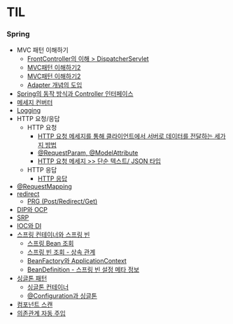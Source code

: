 # TIL

### Spring ###   

* MVC 패턴 이해하기
  * [FrontController의 이해 > DispatcherServlet](https://github.com/MJeong00/TIL/blob/main/MVC%ED%8C%A8%ED%84%B4%20%EC%9D%B4%ED%95%B4%ED%95%98%EA%B8%B0.md)
  * [MVC패턴 이해하기2](https://github.com/MJeong00/TIL/blob/main/MVC%ED%8C%A8%ED%84%B4%20%EC%9D%B4%ED%95%B4%ED%95%98%EA%B8%B02.md)
  * [MVC패턴 이해하기2](https://github.com/MJeong00/TIL/blob/main/MVC%ED%8C%A8%ED%84%B4%20%EC%9D%B4%ED%95%B4%ED%95%98%EA%B8%B03.md)
  * [Adapter 개념의 도입](https://github.com/MJeong00/TIL/blob/main/MVC%ED%8C%A8%ED%84%B4%20%EC%9D%B4%ED%95%B4%ED%95%98%EA%B8%B04.md)
* [Spring의 동작 방식과 Controller 인터페이스](https://github.com/MJeong00/TIL/blob/main/Spring%EC%9D%98%20%EA%B5%AC%EC%A1%B0.md)
* [메세지 컨버터](https://github.com/MJeong00/TIL/blob/main/HTTP%20%EB%A9%94%EC%84%B8%EC%A7%80%20%EC%BB%A8%EB%B2%84%ED%84%B0.md)
* [Logging](https://github.com/MJeong00/TIL/blob/main/Logging.md)
* HTTP 요청/응답
  * HTTP 요청
    * [HTTP 요청 메세지를 통해 클라이언트에서 서버로 데이터를 전달하는 세가지 방법](https://github.com/MJeong00/TIL/blob/main/HTTP%20%EC%9A%94%EC%B2%AD.md)
    * [@RequestParam, @ModelAttribute](https://github.com/MJeong00/TIL/blob/main/HTTP%20%EC%9A%94%EC%B2%AD%20%ED%8C%8C%EB%9D%BC%EB%AF%B8%ED%84%B0.md)
    * [HTTP 요청 메세지 >> 단순 텍스트/ JSON 타입](https://github.com/MJeong00/TIL/blob/main/HTTP%20%EC%9A%94%EC%B2%AD%20%EB%A9%94%EC%84%B8%EC%A7%80.md)
  * HTTP 응답
    * [HTTP 응답](https://github.com/MJeong00/TIL/blob/main/HTTP%20%EC%9D%91%EB%8B%B5.md)
* [@RequestMapping](https://github.com/MJeong00/TIL/blob/main/%40RequestMapping.md)
* [redirect](https://github.com/MJeong00/TIL/blob/main/redirect.md)
  * [PRG (Post/Redirect/Get)](https://github.com/MJeong00/TIL/blob/main/PRG%20%ED%8C%A8%ED%84%B4.md)
* [DIP와 OCP](https://github.com/MJeong00/TIL/blob/main/DIP%EC%99%80%20OCP.md)
* [SRP](https://github.com/MJeong00/TIL/blob/main/SRP.md)
* [IOC와 DI](https://github.com/MJeong00/TIL/blob/main/IOC%EC%99%80%20DI.md)
* [스프링 컨테이너와 스프링 빈](https://github.com/MJeong00/TIL/blob/main/%EC%8A%A4%ED%94%84%EB%A7%81%20%EC%BB%A8%ED%85%8C%EC%9D%B4%EB%84%88%EC%99%80%20%EC%8A%A4%ED%94%84%EB%A7%81%20%EB%B9%88.md)
  * [스프링 Bean 조회](https://github.com/MJeong00/TIL/blob/main/%EC%8A%A4%ED%94%84%EB%A7%81%20Bean%20%EC%A1%B0%ED%9A%8C.md)
  * [스프링 빈 조회 - 상속 관계](https://github.com/MJeong00/TIL/blob/main/%EC%8A%A4%ED%94%84%EB%A7%81%20%EB%B9%88%20%EC%A1%B0%ED%9A%8C%20-%20%EC%83%81%EC%86%8D%20%EA%B4%80%EA%B3%84.md)
  * [BeanFactory와 ApplicationContext](https://github.com/MJeong00/TIL/blob/main/BeanFactory%EC%99%80%20ApplicationContext.md)
  * [BeanDefinition - 스프링 빈 설정 메타 정보](https://github.com/MJeong00/TIL/blob/main/BeanDefinition%20-%20%EC%8A%A4%ED%94%84%EB%A7%81%20%EB%B9%88%20%EC%84%A4%EC%A0%95%20%EB%A9%94%ED%83%80%20%EC%A0%95%EB%B3%B4.md)
* [싱글톤 패턴](https://github.com/MJeong00/TIL/blob/main/%EC%8B%B1%EA%B8%80%ED%86%A4%20%ED%8C%A8%ED%84%B4.md)
  * [싱글톤 컨테이너](https://github.com/MJeong00/TIL/blob/main/%EC%8B%B1%EA%B8%80%ED%86%A4%20%EC%BB%A8%ED%85%8C%EC%9D%B4%EB%84%88.md)
  * [@Configuration과 싱글톤](https://github.com/MJeong00/TIL/blob/main/@Configuration%EA%B3%BC%20%EC%8B%B1%EA%B8%80%ED%86%A4.md)
* [컴포넌트 스캔](https://github.com/MJeong00/TIL/blob/main/%EC%BB%B4%ED%8F%AC%EB%84%8C%ED%8A%B8%20%EC%8A%A4%EC%BA%94.md)
* [의존관계 자동 주입](https://github.com/MJeong00/TIL/blob/main/%EC%9D%98%EC%A1%B4%EA%B4%80%EA%B3%84%20%EC%9E%90%EB%8F%99%20%EC%A3%BC%EC%9E%85.md)
